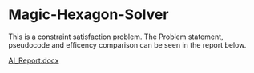 # Magic-Hexagon-Solver
This is a constraint satisfaction problem. The Problem statement, pseudocode and efficency comparison can be seen in the report below.



[AI_Report.docx](https://github.com/EmeraldAdams/Magic-Hexagon-Solver/files/15506057/AI_Report.docx)
